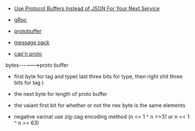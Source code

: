- [Use Protocol Buffers Instead of JSON For Your Next Service](http://blog.codeclimate.com/blog/2014/06/05/choose-protocol-buffers/)

- [gRpc](http://www.grpc.io/docs/#hello-grpc)

- [protobuffer](https://developers.google.com/protocol-buffers/docs/proto3)

- [message pack](http://msgpack.org/)

- [cap'n proto](https://capnproto.org/)

bytes------>proto buffer

- first byte for tag and type( last three bits for type, then right shit three bits for tag )

- the next byte for length of proto buffer

- the vaiant first bit for whether or not the nex byte is the same elements

- negative varinat use zig-zag encoding method (n << 1 ^ n >>31   or   n << 1 ^ n >> 63)
